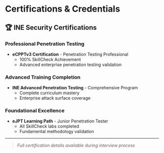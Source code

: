 # Certifications & Credentials

## 🏆 INE Security Certifications

### Professional Penetration Testing
- **eCPPTv3 Certification** - Penetration Testing Professional
  - 100% SkillCheck Achievement
  - Advanced enterprise penetration testing validation

### Advanced Training Completion  
- **INE Advanced Penetration Testing** - Comprehensive Program
  - Complete curriculum mastery
  - Enterprise attack surface coverage

### Foundational Excellence
- **eJPT Learning Path** - Junior Penetration Tester  
  - All SkillCheck labs completed
  - Fundamental methodology validation

---
> *Full certification details available during interview process*
